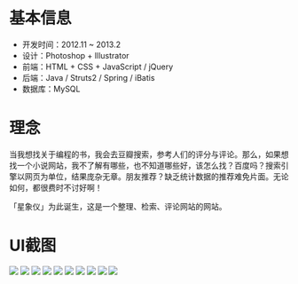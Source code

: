 # 基本信息

* 开发时间：2012.11 ~ 2013.2
* 设计：Photoshop + Illustrator
* 前端：HTML + CSS + JavaScript / jQuery
* 后端：Java / Struts2 / Spring / iBatis
* 数据库：MySQL



# 理念

当我想找关于编程的书，我会去豆瓣搜索，参考人们的评分与评论。那么，如果想找一个小说网站，我不了解有哪些，也不知道哪些好，该怎么找？百度吗？搜索引擎以网页为单位，结果庞杂无章。朋友推荐？缺乏统计数据的推荐难免片面。无论如何，都很费时不讨好啊！

「星象仪」为此诞生，这是一个整理、检索、评论网站的网站。



# UI截图

![](others/1.png)
![](others/2.png)
![](others/3.png)
![](others/4.png)
![](others/5.png)
![](others/6.png)
![](others/7.png)
![](others/8.png)
![](others/9.png)
![](others/10.png)